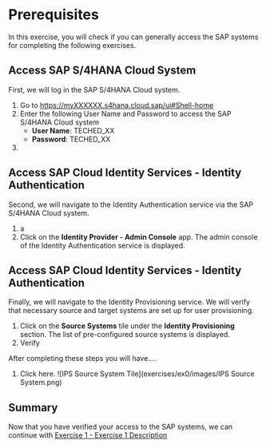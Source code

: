 # Prerequisites

In this exercise, you will check if you can generally access the SAP systems for completing the following exercises.

## Access SAP S/4HANA Cloud System

First, we will log in the SAP S/4HANA Cloud system.

1. Go to https://myXXXXXX.s4hana.cloud.sap/ui#Shell-home
2. Enter the following User Name and Password to access the SAP S/4HANA Cloud system
   * __User Name__: TECHED_XX
   * __Password__: TECHED_XX
3. 

## Access SAP Cloud Identity Services - Identity Authentication

Second, we will navigate to the Identity Authentication service via the SAP S/4HANA Cloud system.

1. a
2. Click on the __Identity Provider - Admin Console__ app. The admin console of the Identity Authentication service is displayed.

## Access SAP Cloud Identity Services - Identity Authentication

Finally, we will navigate to the Identity Provisioning service. We will verify that necessary source and target systems are set up for user provisioning.

1. Click on the __Source Systems__ tile under the __Identity Provisioning__ section. The list of pre-configured source systems is displayed.
2. Verify

After completing these steps you will have....

1.	Click here.
![IPS Source System Tile](exercises/ex0/images/IPS Source System.png)

## Summary

Now that you have verified your access to the SAP systems, we can continue with [Exercise 1 - Exercise 1 Description](../ex1/README.md)
